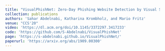 ```yaml
---
title: "VisualPhishNet: Zero-Day Phishing Website Detection by Visual Similarity"
collection: publications
authors: 'Sahar Abdelnabi, Katharina Krombholz, and Mario Fritz'
venue: "CCS'20"
video: 'https://dl.acm.org/doi/10.1145/3372297.3417233' 
code: 'https://github.com/S-Abdelnabi/VisualPhishNet'
page: 'https://s-abdelnabi.github.io/VisualPhishNet/'
paperurl: 'https://arxiv.org/abs/1909.00300'
---
```

